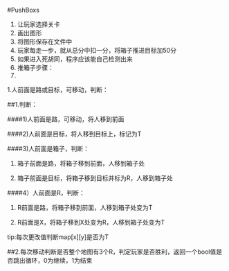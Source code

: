 #PushBoxs

1. 让玩家选择关卡
2. 画出图形
3. 将图形保存在文件中
4. 玩家每走一步，就从总分中扣一分，将箱子推进目标加50分
5. 如果进入死胡同，程序应该能自己检测出来
6. 推箱子步骤：
7. 
1.人前面是路或目标，可移动，判断：

##1.判断：

####1)人前面是路，可移动，将人移到前面

####2)人前面是目标，将人移到目标上，标记为T

####3)人前面是箱子，判断：

1. 箱子前面是路，将箱子移到前面，人移到箱子处

2. 箱子前面是目标，将箱子移到目标并标为R，人移到箱子处

####4）人前面是R，判断：

1. R前面是路，将箱子移到前面，人移到箱子处变为T

2. R前面是X，将箱子移到X处变为R，人移到箱子处变为T

tip:每次更改值判断map[x][y]是否为T

##2.每次移动判断是否整个地图有3个R，判定玩家是否胜利，返回一个bool值是否跳出循环，0为继续，1为结束